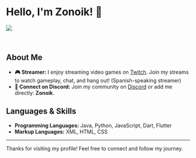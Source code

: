 # Hello, I'm Zonoik! 👋

<p><img align="center" src="https://github-readme-stats.vercel.app/api/top-langs/?username=Zonoik09&layout=compact&show_icons=true&bg_color=000000&text_color=FFFFFF" /></p><br>

## About Me

- **🎮 Streamer:** I enjoy streaming video games on [Twitch](https://twitch.tv/Zonoikk). Join my streams to watch gameplay, chat, and hang out! (Spanish-speaking streamer)
- **💬 Connect on Discord:** Join my community on [Discord](https://discord.gg/92PTubANWx) or add me directly: **Zonoik**.

## Languages & Skills

- **Programming Languages:** Java, Python, JavaScript, Dart, Flutter
- **Markup Languages:** XML, HTML, CSS

---

Thanks for visiting my profile! Feel free to connect and follow my journey.
